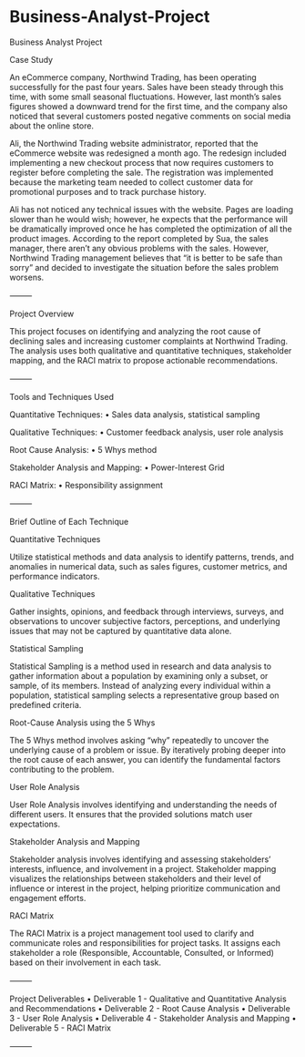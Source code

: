 # Business-Analyst-Project

Business Analyst Project

Case Study

An eCommerce company, Northwind Trading, has been operating successfully for the past four years. Sales have been steady through this time, with some small seasonal fluctuations. However, last month’s sales figures showed a downward trend for the first time, and the company also noticed that several customers posted negative comments on social media about the online store.

Ali, the Northwind Trading website administrator, reported that the eCommerce website was redesigned a month ago. The redesign included implementing a new checkout process that now requires customers to register before completing the sale. The registration was implemented because the marketing team needed to collect customer data for promotional purposes and to track purchase history.

Ali has not noticed any technical issues with the website. Pages are loading slower than he would wish; however, he expects that the performance will be dramatically improved once he has completed the optimization of all the product images. According to the report completed by Sua, the sales manager, there aren’t any obvious problems with the sales. However, Northwind Trading management believes that “it is better to be safe than sorry” and decided to investigate the situation before the sales problem worsens.

⸻

Project Overview

This project focuses on identifying and analyzing the root cause of declining sales and increasing customer complaints at Northwind Trading. The analysis uses both qualitative and quantitative techniques, stakeholder mapping, and the RACI matrix to propose actionable recommendations.

⸻

Tools and Techniques Used

Quantitative Techniques:
	•	Sales data analysis, statistical sampling

Qualitative Techniques:
	•	Customer feedback analysis, user role analysis

Root Cause Analysis:
	•	5 Whys method

Stakeholder Analysis and Mapping:
	•	Power-Interest Grid

RACI Matrix:
	•	Responsibility assignment

⸻

Brief Outline of Each Technique

Quantitative Techniques

Utilize statistical methods and data analysis to identify patterns, trends, and anomalies in numerical data, such as sales figures, customer metrics, and performance indicators.

Qualitative Techniques

Gather insights, opinions, and feedback through interviews, surveys, and observations to uncover subjective factors, perceptions, and underlying issues that may not be captured by quantitative data alone.

Statistical Sampling

Statistical Sampling is a method used in research and data analysis to gather information about a population by examining only a subset, or sample, of its members. Instead of analyzing every individual within a population, statistical sampling selects a representative group based on predefined criteria.

Root-Cause Analysis using the 5 Whys

The 5 Whys method involves asking “why” repeatedly to uncover the underlying cause of a problem or issue. By iteratively probing deeper into the root cause of each answer, you can identify the fundamental factors contributing to the problem.

User Role Analysis

User Role Analysis involves identifying and understanding the needs of different users. It ensures that the provided solutions match user expectations.

Stakeholder Analysis and Mapping

Stakeholder analysis involves identifying and assessing stakeholders’ interests, influence, and involvement in a project. Stakeholder mapping visualizes the relationships between stakeholders and their level of influence or interest in the project, helping prioritize communication and engagement efforts.

RACI Matrix

The RACI Matrix is a project management tool used to clarify and communicate roles and responsibilities for project tasks. It assigns each stakeholder a role (Responsible, Accountable, Consulted, or Informed) based on their involvement in each task.

⸻

Project Deliverables
	•	Deliverable 1 - Qualitative and Quantitative Analysis and Recommendations
	•	Deliverable 2 - Root Cause Analysis
	•	Deliverable 3 - User Role Analysis
	•	Deliverable 4 - Stakeholder Analysis and Mapping
	•	Deliverable 5 - RACI Matrix

⸻
